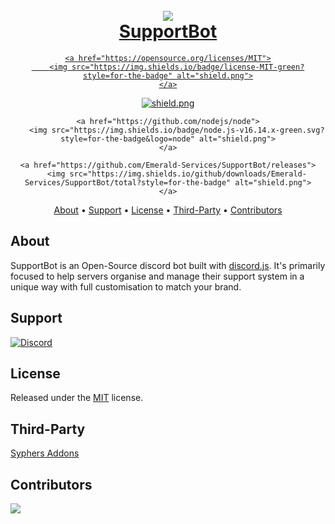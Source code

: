 <h1 align="center">
    <br>
    <a href="https://github.com/Emerald-Services/SupportBot"><img src="https://i.imgur.com/tzi3d7Q.png">
    <br>
    SupportBot
    <br>
</h1>

<div align="center">

    <a href="https://opensource.org/licenses/MIT">
        <img src="https://img.shields.io/badge/license-MIT-green?style=for-the-badge" alt="shield.png">
    </a>

<a href="https://github.com/discordjs">
    <img src="https://img.shields.io/badge/discord.js-v13.6.x-blue.svg?style=for-the-badge&logo=javascript.svg" alt="shield.png">
</a>

    <a href="https://github.com/nodejs/node">
        <img src="https://img.shields.io/badge/node.js-v16.14.x-green.svg?style=for-the-badge&logo=node" alt="shield.png">
    </a>

    <a href="https://github.com/Emerald-Services/SupportBot/releases">
        <img src="https://img.shields.io/github/downloads/Emerald-Services/SupportBot/total?style=for-the-badge" alt="shield.png">
    </a>

</div>

<p align="center">
  <a href="#about">About</a>
  •
  <a href="#support">Support</a>
  •
  <a href="#license">License</a>
  •
  <a href="#third-party">Third-Party</a>
  •
  <a href="#contributors">Contributors</a>
</p>

## About

SupportBot is an Open-Source discord bot built with [discord.js](https://github.com/discordjs/discord.js). It's primarily focused to help servers organise and manage their support system in a unique way with full customisation to match your brand.

## Support

<a href="https://discord.gg/n9zVYBCvxD">
    <img alt="Discord" src="https://img.shields.io/discord/597779408295821323?logo=discord&logoColor=white&style=for-the-badge">
</a>


## License

Released under the [MIT](https://opensource.org/licenses/MIT) license.


## Third-Party

[Syphers Addons](https://github.com/SypherRed/SB_Addons_Unofficial)


## Contributors

<a href="https://github.com/Emerald-Services/SupportBot/graphs/contributors">
  <img src="https://contrib.rocks/image?repo=Emerald-Services/SupportBot">
</a>



